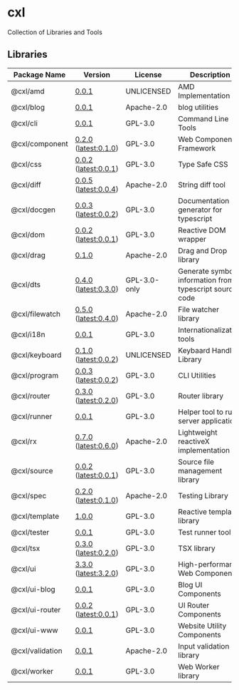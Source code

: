 # cxl

Collection of Libraries and Tools

## Libraries

| Package Name   | Version | License | Description                          | Links                                          |
| -------------- | ------- | ------- | ------------------------------------ | ---------------------------------------------- |
| @cxl/amd             | [0.0.1](https://npmjs.com/package/@cxl/amd/v/0.0.1) | UNLICENSED | AMD Implementation | [Docs](https://cxlio.github.io/cxl/amd/0.0.1) |
| @cxl/blog            | [0.0.1](https://npmjs.com/package/@cxl/blog/v/0.0.1) | Apache-2.0 | blog utilities | [Docs](https://cxlio.github.io/cxl/blog/0.0.1) |
| @cxl/cli             | [0.0.1](https://npmjs.com/package/@cxl/cli/v/0.0.1) | GPL-3.0    | Command Line Tools | [Docs](https://cxlio.github.io/cxl/cli/0.0.1) |
| @cxl/component       | [0.2.0](https://npmjs.com/package/@cxl/component/v/0.2.0) ([latest:0.1.0](https://npmjs.com/package/@cxl/component/v/0.1.0)) | GPL-3.0    | Web Component Framework | [Docs](https://cxlio.github.io/cxl/component/0.2.0) |
| @cxl/css             | [0.0.2](https://npmjs.com/package/@cxl/css/v/0.0.2) ([latest:0.0.1](https://npmjs.com/package/@cxl/css/v/0.0.1)) | GPL-3.0    | Type Safe CSS | [Docs](https://cxlio.github.io/cxl/css/0.0.2) |
| @cxl/diff            | [0.0.5](https://npmjs.com/package/@cxl/diff/v/0.0.5) ([latest:0.0.4](https://npmjs.com/package/@cxl/diff/v/0.0.4)) | Apache-2.0 | String diff tool | [Docs](https://cxlio.github.io/cxl/diff/0.0.5) |
| @cxl/docgen          | [0.0.3](https://npmjs.com/package/@cxl/docgen/v/0.0.3) ([latest:0.0.2](https://npmjs.com/package/@cxl/docgen/v/0.0.2)) | GPL-3.0    | Documentation generator for typescript | [Docs](https://cxlio.github.io/cxl/docgen/0.0.3) |
| @cxl/dom             | [0.0.2](https://npmjs.com/package/@cxl/dom/v/0.0.2) ([latest:0.0.1](https://npmjs.com/package/@cxl/dom/v/0.0.1)) | GPL-3.0    | Reactive DOM wrapper | [Docs](https://cxlio.github.io/cxl/dom/0.0.2) |
| @cxl/drag            | [0.1.0](https://npmjs.com/package/@cxl/drag/v/0.1.0) | Apache-2.0 | Drag and Drop library | [Docs](https://cxlio.github.io/cxl/drag/0.1.0) |
| @cxl/dts             | [0.4.0](https://npmjs.com/package/@cxl/dts/v/0.4.0) ([latest:0.3.0](https://npmjs.com/package/@cxl/dts/v/0.3.0)) | GPL-3.0-only | Generate symbol information from typescript source code | [Docs](https://cxlio.github.io/cxl/dts/0.4.0) |
| @cxl/filewatch       | [0.5.0](https://npmjs.com/package/@cxl/filewatch/v/0.5.0) ([latest:0.4.0](https://npmjs.com/package/@cxl/filewatch/v/0.4.0)) | Apache-2.0 | File watcher library | [Docs](https://cxlio.github.io/cxl/filewatch/0.5.0) |
| @cxl/i18n            | [0.0.1](https://npmjs.com/package/@cxl/i18n/v/0.0.1) | GPL-3.0    | Internationalization tools | [Docs](https://cxlio.github.io/cxl/i18n/0.0.1) |
| @cxl/keyboard        | [0.1.0](https://npmjs.com/package/@cxl/keyboard/v/0.1.0) ([latest:0.0.2](https://npmjs.com/package/@cxl/keyboard/v/0.0.2)) | UNLICENSED | Keybaard Handling Library | [Docs](https://cxlio.github.io/cxl/keyboard/0.1.0) |
| @cxl/program         | [0.0.3](https://npmjs.com/package/@cxl/program/v/0.0.3) ([latest:0.0.2](https://npmjs.com/package/@cxl/program/v/0.0.2)) | GPL-3.0    | CLI Utilities | [Docs](https://cxlio.github.io/cxl/program/0.0.3) |
| @cxl/router          | [0.3.0](https://npmjs.com/package/@cxl/router/v/0.3.0) ([latest:0.2.0](https://npmjs.com/package/@cxl/router/v/0.2.0)) | GPL-3.0    | Router library | [Docs](https://cxlio.github.io/cxl/router/0.3.0) |
| @cxl/runner          | [0.0.1](https://npmjs.com/package/@cxl/runner/v/0.0.1) | GPL-3.0    | Helper tool to run server applications | [Docs](https://cxlio.github.io/cxl/runner/0.0.1) |
| @cxl/rx              | [0.7.0](https://npmjs.com/package/@cxl/rx/v/0.7.0) ([latest:0.6.0](https://npmjs.com/package/@cxl/rx/v/0.6.0)) | Apache-2.0 | Lightweight reactiveX implementation | [Docs](https://cxlio.github.io/cxl/rx/0.7.0) |
| @cxl/source          | [0.0.2](https://npmjs.com/package/@cxl/source/v/0.0.2) ([latest:0.0.1](https://npmjs.com/package/@cxl/source/v/0.0.1)) | GPL-3.0    | Source file management library | [Docs](https://cxlio.github.io/cxl/source/0.0.2) |
| @cxl/spec            | [0.2.0](https://npmjs.com/package/@cxl/spec/v/0.2.0) ([latest:0.1.0](https://npmjs.com/package/@cxl/spec/v/0.1.0)) | Apache-2.0 | Testing Library | [Docs](https://cxlio.github.io/cxl/spec/0.2.0) |
| @cxl/template        | [1.0.0](https://npmjs.com/package/@cxl/template/v/1.0.0) | GPL-3.0    | Reactive template library | [Docs](https://cxlio.github.io/cxl/template/1.0.0) |
| @cxl/tester          | [0.0.1](https://npmjs.com/package/@cxl/tester/v/0.0.1) | GPL-3.0    | Test runner tool | [Docs](https://cxlio.github.io/cxl/tester/0.0.1) |
| @cxl/tsx             | [0.3.0](https://npmjs.com/package/@cxl/tsx/v/0.3.0) ([latest:0.2.0](https://npmjs.com/package/@cxl/tsx/v/0.2.0)) | GPL-3.0    | TSX library | [Docs](https://cxlio.github.io/cxl/tsx/0.3.0) |
| @cxl/ui              | [3.3.0](https://npmjs.com/package/@cxl/ui/v/3.3.0) ([latest:3.2.0](https://npmjs.com/package/@cxl/ui/v/3.2.0)) | GPL-3.0    | High-performance Web Components | [Docs](https://cxlio.github.io/cxl/ui/3.3.0) |
| @cxl/ui-blog         | [0.0.1](https://npmjs.com/package/@cxl/ui-blog/v/0.0.1) | GPL-3.0    | Blog UI Components | [Docs](https://cxlio.github.io/cxl/ui-blog/0.0.1) |
| @cxl/ui-router       | [0.0.2](https://npmjs.com/package/@cxl/ui-router/v/0.0.2) ([latest:0.0.1](https://npmjs.com/package/@cxl/ui-router/v/0.0.1)) | GPL-3.0    | UI Router Components | [Docs](https://cxlio.github.io/cxl/ui-router/0.0.2) |
| @cxl/ui-www          | [0.0.1](https://npmjs.com/package/@cxl/ui-www/v/0.0.1) | GPL-3.0    | Website Utility Components | [Docs](https://cxlio.github.io/cxl/ui-www/0.0.1) |
| @cxl/validation      | [0.0.1](https://npmjs.com/package/@cxl/validation/v/0.0.1) | Apache-2.0 | Input validation library | [Docs](https://cxlio.github.io/cxl/validation/0.0.1) |
| @cxl/worker          | [0.0.1](https://npmjs.com/package/@cxl/worker/v/0.0.1) | GPL-3.0    | Web Worker library | [Docs](https://cxlio.github.io/cxl/worker/0.0.1) |
